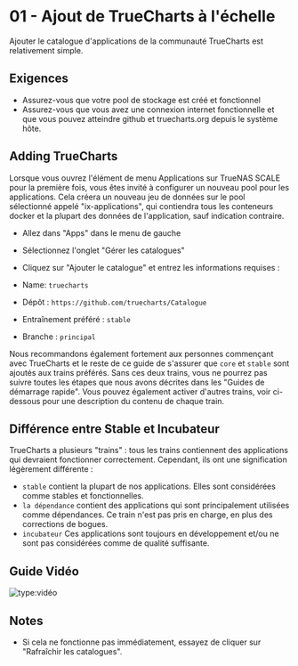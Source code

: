# 01 - Ajout de TrueCharts à l'échelle

Ajouter le catalogue d'applications de la communauté TrueCharts est relativement simple.

## Exigences

- Assurez-vous que votre pool de stockage est créé et fonctionnel
- Assurez-vous que vous avez une connexion internet fonctionnelle et que vous pouvez atteindre github et truecharts.org depuis le système hôte.

## Adding TrueCharts

Lorsque vous ouvrez l'élément de menu Applications sur TrueNAS SCALE pour la première fois, vous êtes invité à configurer un nouveau pool pour les applications. Cela créera un nouveau jeu de données sur le pool sélectionné appelé "ix-applications", qui contiendra tous les conteneurs docker et la plupart des données de l'application, sauf indication contraire.

- Allez dans "Apps" dans le menu de gauche
- Sélectionnez l'onglet "Gérer les catalogues"
- Cliquez sur "Ajouter le catalogue" et entrez les informations requises :

- Name: `truecharts`
- Dépôt : `https://github.com/truecharts/Catalogue`
- Entraînement préféré : `stable`
- Branche : `principal`

Nous recommandons également fortement aux personnes commençant avec TrueCharts et le reste de ce guide de s'assurer que `core` et `stable` sont ajoutés aux trains préférés. Sans ces deux trains, vous ne pourrez pas suivre toutes les étapes que nous avons décrites dans les "Guides de démarrage rapide". Vous pouvez également activer d'autres trains, voir ci-dessous pour une description du contenu de chaque train.

## Différence entre Stable et Incubateur

TrueCharts a plusieurs "trains" : tous les trains contiennent des applications qui devraient fonctionner correctement. Cependant, ils ont une signification légèrement différente :

- `stable` contient la plupart de nos applications. Elles sont considérées comme stables et fonctionnelles.
- `la dépendance` contient des applications qui sont principalement utilisées comme dépendances. Ce train n'est pas pris en charge, en plus des corrections de bogues.
- `incubateur` Ces applications sont toujours en développement et/ou ne sont pas considérées comme de qualité suffisante.

## Guide Vidéo

![type:vidéo](https://www.youtube.com/embed/Vomm8uvdCM0)

## Notes

- Si cela ne fonctionne pas immédiatement, essayez de cliquer sur "Rafraîchir les catalogues".
